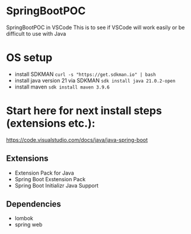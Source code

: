 # SpringBootPOC
SpringBootPOC in VSCode
This is to see if VSCode will work easily or be difficult to use with Java

# OS setup
- install SDKMAN `curl -s "https://get.sdkman.io" | bash`
- install java version 21 via SDKMAN `sdk install java 21.0.2-open`
- install maven `sdk install maven 3.9.6`

# Start here for next install steps (extensions etc.):
https://code.visualstudio.com/docs/java/java-spring-boot

## Extensions
- Extension Pack for Java
- Spring Boot Exstension Pack
- Spring Boot Initializr Java Support

## Dependencies
- lombok
- spring web

